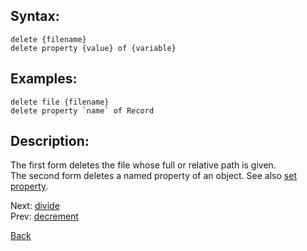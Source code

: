 ## Syntax:
`delete {filename}`  
`delete property {value} of {variable}`

## Examples:
`delete file {filename}`  
``delete property `name` of Record``

## Description:
The first form deletes the file whose full or relative path is given.  
The second form deletes a named property of an object. See also [set property](set.md).

Next: [divide](divide.md)  
Prev: [decrement](decrement.md)

[Back](../README.md)
